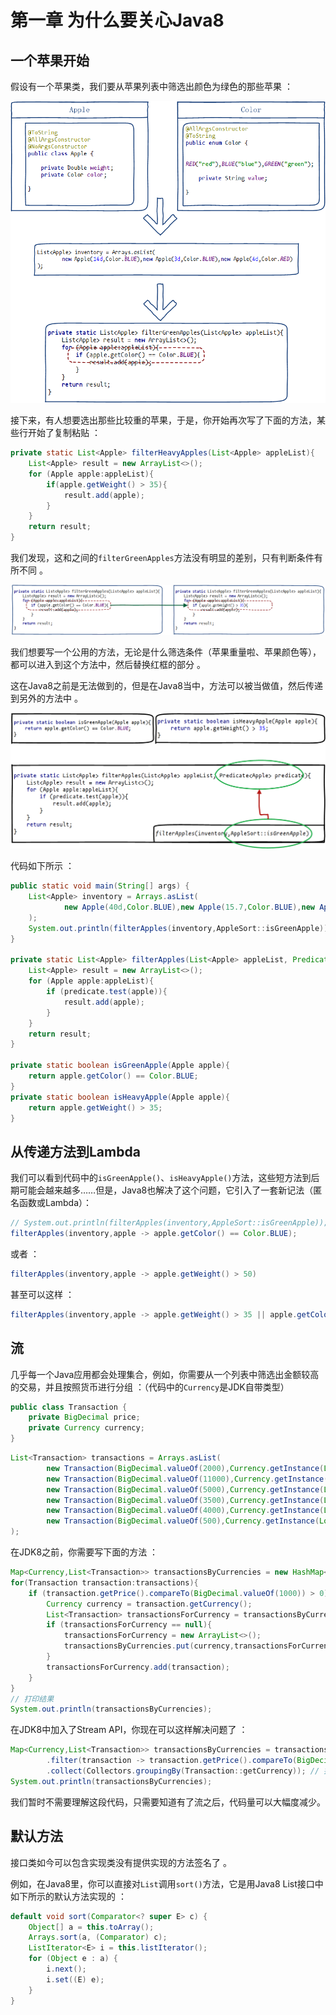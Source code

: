 # 第一章 为什么要关心Java8

## 一个苹果开始

假设有一个苹果类，我们要从苹果列表中筛选出颜色为绿色的那些苹果 ：

![](https://raw.githubusercontent.com/zhangzhaolin/StudyNotes/master/%E6%88%AA%E5%9B%BE/Java8%E5%AE%9E%E6%88%98/Character1/1.png)

接下来，有人想要选出那些比较重的苹果，于是，你开始再次写了下面的方法，某些行开始了复制粘贴 ：

```java
private static List<Apple> filterHeavyApples(List<Apple> appleList){
    List<Apple> result = new ArrayList<>();
    for (Apple apple:appleList){
        if(apple.getWeight() > 35){
            result.add(apple);
        }
    }
    return result;
}
```

我们发现，这和之间的`filterGreenApples`方法没有明显的差别，只有判断条件有所不同 。

![](https://raw.githubusercontent.com/zhangzhaolin/StudyNotes/master/%E6%88%AA%E5%9B%BE/Java8%E5%AE%9E%E6%88%98/Character1/2.png)

我们想要写一个公用的方法，无论是什么筛选条件（苹果重量啦、苹果颜色等），都可以进入到这个方法中，然后替换红框的部分 。

这在Java8之前是无法做到的，但是在Java8当中，方法可以被当做值，然后传递到另外的方法中 。

![](https://raw.githubusercontent.com/zhangzhaolin/StudyNotes/master/%E6%88%AA%E5%9B%BE/Java8%E5%AE%9E%E6%88%98/Character1/3.png)

代码如下所示 ：

```java
public static void main(String[] args) {
    List<Apple> inventory = Arrays.asList(
            new Apple(40d,Color.BLUE),new Apple(15.7,Color.BLUE),new Apple(32.1,Color.RED)
    );
    System.out.println(filterApples(inventory,AppleSort::isGreenApple));
}

private static List<Apple> filterApples(List<Apple> appleList, Predicate<Apple> predicate){
    List<Apple> result = new ArrayList<>();
    for (Apple apple:appleList){
        if (predicate.test(apple)){
            result.add(apple);
        }
    }
    return result;
}

private static boolean isGreenApple(Apple apple){
    return apple.getColor() == Color.BLUE;
}
private static boolean isHeavyApple(Apple apple){
    return apple.getWeight() > 35;
}
```

## 从传递方法到Lambda

我们可以看到代码中的`isGreenApple()`、`isHeavyApple()`方法，这些短方法到后期可能会越来越多……但是，Java8也解决了这个问题，它引入了一套新记法（匿名函数或Lambda）：

```java
// System.out.println(filterApples(inventory,AppleSort::isGreenApple));
filterApples(inventory,apple -> apple.getColor() == Color.BLUE);
```

或者 ：

```java
filterApples(inventory,apple -> apple.getWeight() > 50)
```

甚至可以这样 ：

```java
filterApples(inventory,apple -> apple.getWeight() > 35 || apple.getColor() == Color.BLUE);
```

## 流

几乎每一个Java应用都会处理集合，例如，你需要从一个列表中筛选出金额较高的交易，并且按照货币进行分组 ：（代码中的`Currency`是JDK自带类型）

```java
public class Transaction {
    private BigDecimal price;
    private Currency currency;
}
```

```java
List<Transaction> transactions = Arrays.asList(
        new Transaction(BigDecimal.valueOf(2000),Currency.getInstance(Locale.TAIWAN)),
        new Transaction(BigDecimal.valueOf(11000),Currency.getInstance(Locale.CHINA)),
        new Transaction(BigDecimal.valueOf(5000),Currency.getInstance(Locale.US)),
        new Transaction(BigDecimal.valueOf(3500),Currency.getInstance(Locale.CHINA)),
        new Transaction(BigDecimal.valueOf(4000),Currency.getInstance(Locale.TAIWAN)),
        new Transaction(BigDecimal.valueOf(500),Currency.getInstance(Locale.CHINA))
);
```

在JDK8之前，你需要写下面的方法 ：

```java
Map<Currency,List<Transaction>> transactionsByCurrencies = new HashMap<>();
for(Transaction transaction:transactions){
    if (transaction.getPrice().compareTo(BigDecimal.valueOf(1000)) > 0) {
        Currency currency = transaction.getCurrency();
        List<Transaction> transactionsForCurrency = transactionsByCurrencies.get(currency);
        if (transactionsForCurrency == null){
            transactionsForCurrency = new ArrayList<>();
            transactionsByCurrencies.put(currency,transactionsForCurrency);
        }
        transactionsForCurrency.add(transaction);
    }
}
// 打印结果
System.out.println(transactionsByCurrencies);
```

在JDK8中加入了Stream API，你现在可以这样解决问题了 ：

```java
Map<Currency,List<Transaction>> transactionsByCurrencies = transactions.stream()
        .filter(transaction -> transaction.getPrice().compareTo(BigDecimal.valueOf(1000)) > 0) // 筛选金额较高的交易
        .collect(Collectors.groupingBy(Transaction::getCurrency)); // 按照货币进行分组
System.out.println(transactionsByCurrencies);
```

我们暂时不需要理解这段代码，只需要知道有了流之后，代码量可以大幅度减少。

## 默认方法

接口类如今可以包含实现类没有提供实现的方法签名了 。

例如，在Java8里，你可以直接对`List`调用`sort()`方法，它是用Java8 List接口中如下所示的默认方法实现的 ：

```java
default void sort(Comparator<? super E> c) {
    Object[] a = this.toArray();
    Arrays.sort(a, (Comparator) c);
    ListIterator<E> i = this.listIterator();
    for (Object e : a) {
        i.next();
        i.set((E) e);
    }
}
```



